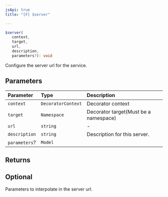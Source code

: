 ```yaml
---
jsApi: true
title: "[F] $server"

---
```

```ts
$server(
   context, 
   target, 
   url, 
   description, 
   parameters?): void
```

Configure the server url for the service.

## Parameters

| Parameter | Type | Description |
| :------ | :------ | :------ |
| `context` | `DecoratorContext` | Decorator context |
| `target` | `Namespace` | Decorator target(Must be a namespace) |
| `url` | `string` | - |
| `description` | `string` | Description for this server. |
| `parameters`? | `Model` |  |

## Returns

## Optional

Parameters to interpolate in the server url.
